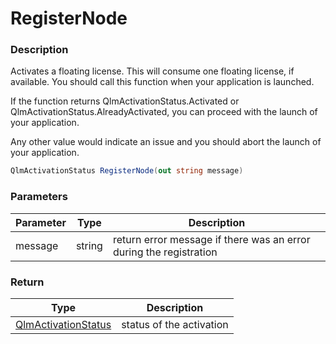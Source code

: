 # RegisterNode

### Description

Activates a floating license. This will consume one floating license, if available. You should call this function when your application is launched.

If the function returns QlmActivationStatus.Activated or QlmActivationStatus.AlreadyActivated, you can proceed with the launch of your application.

Any other value would indicate an issue and you should abort the launch of your application.

```csharp
QlmActivationStatus RegisterNode(out string message)
```

### Parameters

| Parameter |  Type  | Description                                                        |
| --------- | :----: | ------------------------------------------------------------------ |
| message   | string | return error message if there was an error during the registration |

### Return

| Type                                                   | Description              |
| ------------------------------------------------------ | ------------------------ |
| [QlmActivationStatus](../enums/qlmactivationstatus.md) | status of the activation |

